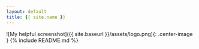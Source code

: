 ```yaml
---
layout: default
title: {{ site.name }}
---
```

![My helpful screenshot]({{ site.baseurl }}/assets/logo.png){: .center-image }
{% include README.md %}
